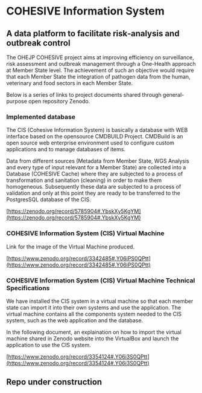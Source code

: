 # COHESIVE Information System

## A data platform to facilitate risk‐analysis and outbreak control

The OHEJP COHESIVE project aims at improving efficiency on surveillance, risk assessment and outbreak management through a One-Health approach at Member State level. The achievement of such an objective would require that each Member State the integration of pathogen data from the human, veterinary and food sectors in each Member State.

Below is a series of links to project documents shared through general-purpose open repository Zenodo.

### Implemented database

The CIS (Cohesive Information System) is basically a database with WEB interface based on the opensource CMDBUILD Project. CMDBuild is an open source web enterprise environment used to configure custom applications and to manage databases of items.

Data from different sources (Metadata from Member State, WGS Analysis and  every type of input relevant for a Member State) are collected into a Database (COHESIVE Cache) where they are subjected to a process of transformation and sanitation (cleaning) in order to make them homogeneous. Subsequently these data are subjected to a process of validation and only at this point they are ready to be transferred to the PostgresSQL database of the CIS.

[https://zenodo.org/record/5785904#.YbskXy5KgYM](https://zenodo.org/record/5785904#.YbskXy5KgYM)

### COHESIVE Information System (CIS) Virtual Machine

Link for the image of the Virtual Machine produced.

[https://www.zenodo.org/record/3342485#.Y06iPS0QPtt](https://www.zenodo.org/record/3342485#.Y06iPS0QPtt)

### COHESIVE Information System (CIS) Virtual Machine Technical Specifications

We have installed the CIS system in a virtual machine so that each member state can import it into their own systems and use the application. The virtual machine contains all the components system needed to the CIS system, such as the web application and the database.

In the following document, an explaination on how to import the virtual machine shared in Zenodo website into the VirtualBox and launch the application to use the CIS system.

[https://www.zenodo.org/record/3354124#.Y06i3S0QPtt](https://www.zenodo.org/record/3354124#.Y06i3S0QPtt)

## Repo under construction
